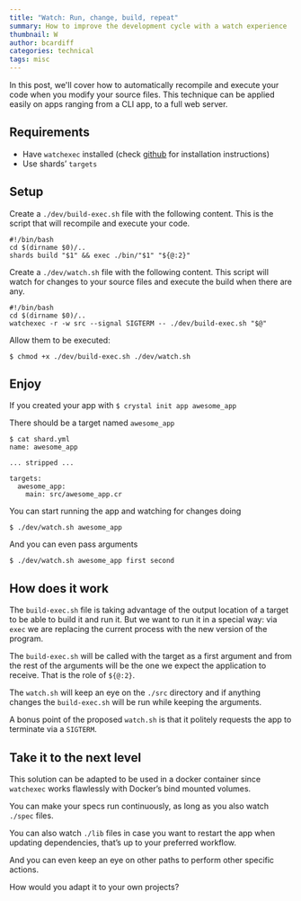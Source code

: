 ```yaml
---
title: "Watch: Run, change, build, repeat"
summary: How to improve the development cycle with a watch experience
thumbnail: W
author: bcardiff
categories: technical
tags: misc
---
```


In this post, we'll cover how to automatically recompile and execute your code when you modify your source files. This technique can be applied easily on apps ranging from a CLI app, to a full web server.

## Requirements

- Have `watchexec` installed (check [github](https://github.com/watchexec/watchexec) for installation instructions)
- Use shards’ `targets`

## Setup

Create a `./dev/build-exec.sh` file with the following content. This is the script that will recompile and execute your code.

```shell
#!/bin/bash
cd $(dirname $0)/..
shards build "$1" && exec ./bin/"$1" "${@:2}"
```

Create a `./dev/watch.sh` file with the following content. This script will watch for changes to your source files and execute the build when there are any.

```shell
#!/bin/bash
cd $(dirname $0)/..
watchexec -r -w src --signal SIGTERM -- ./dev/build-exec.sh "$@"
```

Allow them to be executed:

```shell
$ chmod +x ./dev/build-exec.sh ./dev/watch.sh
```

## Enjoy

If you created your app with `$ crystal init app awesome_app`

There should be a target named `awesome_app`

```shell
$ cat shard.yml
name: awesome_app

... stripped ...

targets:
  awesome_app:
    main: src/awesome_app.cr
```

You can start running the app and watching for changes doing

```shell
$ ./dev/watch.sh awesome_app
```

And you can even pass arguments

```shell
$ ./dev/watch.sh awesome_app first second
```

## How does it work

The `build-exec.sh` file is taking advantage of the output location of a target to be able to build it and run it. But we want to run it in a special way: via `exec` we are replacing the current process with the new version of the program.

The `build-exec.sh` will be called with the target as a first argument and from the rest of the arguments will be the one we expect the application to receive. That is the role of `${@:2}`.

The `watch.sh` will keep an eye on the `./src` directory and if anything changes the `build-exec.sh` will be run while keeping the arguments.

A bonus point of the proposed `watch.sh` is that it politely requests the app to terminate via a `SIGTERM`.

## Take it to the next level

This solution can be adapted to be used in a docker container since `watchexec` works flawlessly with Docker’s bind mounted volumes.

You can make your specs run continuously, as long as you also watch `./spec` files.

You can also watch `./lib` files in case you want to restart the app when updating dependencies, that’s up to your preferred workflow.

And you can even keep an eye on other paths to perform other specific actions.

How would you adapt it to your own projects?
